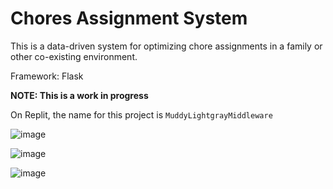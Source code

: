 # Chores Assignment System
This is a data-driven system for optimizing chore assignments in a family or other co-existing environment. 

Framework: Flask

**NOTE: This is a work in progress**

On Replit, the name for this project is `MuddyLightgrayMiddleware`

![image](https://user-images.githubusercontent.com/67705789/217353932-dbcbdd79-bb03-4023-9bd2-fb12942607e7.png)


![image](https://user-images.githubusercontent.com/67705789/217353853-d9eeb546-8a71-4a7d-99c7-ea4f377e8b40.png)

![image](https://user-images.githubusercontent.com/67705789/217704744-1f6cf346-3079-41bc-8f4a-2f005482e60b.png)
